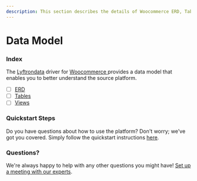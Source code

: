 ```yaml
---
description: This section describes the details of Woocommerce ERD, Tables, and Views.
---
```


# Data Model

### Index

The  [Lyftrondata](https://www.lyftrondata.com/) driver for [Woocommerce](https://www.lyftrondata.com/integration/woocommerce/)[ ](https://www.lyftrondata.com/integration/woocommerce/)provides a data model that enables you to better understand the source platform.

* [ ] [ERD](../../../commerce-analytics/woocommerce/data-model/erd.md)
* [ ] [Tables](../../../commerce-analytics/woocommerce/data-model/tables.md)
* [ ] [Views](../../../commerce-analytics/woocommerce/data-model/views.md)

### Quickstart Steps

Do you have questions about how to use the platform? Don't worry; we've got you covered. Simply follow the quickstart instructions [here](../../../../quickstart-steps.md).

### Questions? <a href="#questions" id="questions"></a>

We're always happy to help with any other questions you might have! [Set up a meeting with our experts](https://www.lyftrondata.com/book-a-meeting/).

